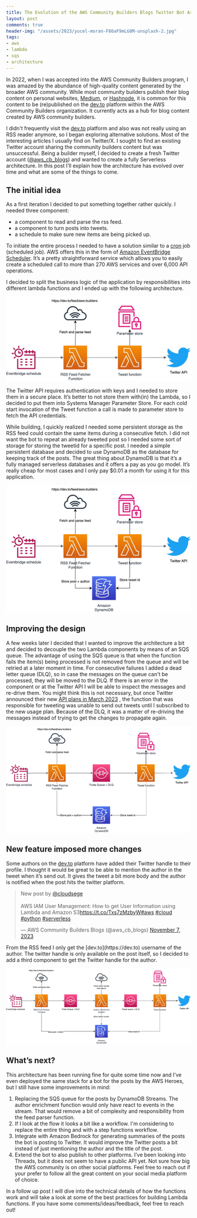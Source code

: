 ```yaml
---
title: The Evolution of the AWS Community Builders Blogs Twitter Bot Architecture
layout: post
comments: true
header-img: "/assets/2023/yucel-moran-F86aF9mLG0M-unsplash-2.jpg"
tags:
- aws
- lambda
- sqs
- architecture
---
```


In 2022, when I was accepted into the AWS Community Builders program, I was amazed by the abundance of high-quality content generated by the broader AWS community. While most community builders publish their blog content on personal websites, [Medium](https://medium.com/), or [Hashnode](https://hashnode.com/), it is common for this content to be (re)published on the [dev.to](http://dev.to/) platform within the AWS Community Builders organization. It currently acts as a hub for blog content created by AWS community builders.

I didn't frequently visit the [dev.to](https://dev.to/) platform and also was not really using an RSS reader anymore, so I began exploring alternative solutions. Most of the interesting articles I usually find on Twitter/X. I sought to find an existing Twitter account sharing the community builders content but was unsuccessful. Being a builder myself, I decided to create a fresh Twitter account ([@aws_cb_blogs](https://twitter.com/aws_cb_blogs)) and wanted to create a fully Serverless architecture. In this post I’ll explain how the architecture has evolved over time and what are some of the things to come.

## The initial idea

As a first iteration I decided to put something together rather quickly. I needed three component:

- a component to read and parse the rss feed.
- a component to turn posts into tweets.
- a schedule to make sure new items are being picked up.

To initiate the entire process I needed to have a solution similar to a [cron](https://en.wikipedia.org/wiki/Cron) job (scheduled job). AWS offers this in the form of [Amazon EventBridge Scheduler](https://aws.amazon.com/blogs/compute/introducing-amazon-eventbridge-scheduler/). It’s a pretty straightforward service which allows you to easily create a scheduled call to more than 270 AWS services and over 6,000 API operations.  

I decided to split the business logic of the application by responsibilities into different lambda functions and I ended up with the following architecture.

![twitter-bot-design-1.jpg](/assets/2023/twitter-bot-design-1.jpg)

The Twitter API requires authentication with keys and I needed to store them in a secure place. It’s better to not store them with(in) the Lambda, so I decided to put them into Systems Manager Parameter Store. For each cold start invocation of the Tweet function a call is made to parameter store to fetch the API credentials.

While building, I quickly realized I needed some persistent storage as the RSS feed could contain the same items during a consecutive fetch. I did not want the bot to repeat an already tweeted post so I needed some sort of storage for storing the tweetid for a specific post. 
I needed a simple persistent database and decided to use DynamoDB as the database for keeping track of the posts. The great thing about DynamoDB is that it’s a fully managed serverless databases and it offers a pay as you go model. It’s really cheap for most cases and I only pay $0.01 a month for using it for this application.

![twitter-bot-design-1a.jpg](/assets/2023/twitter-bot-design-1a.jpg)

## Improving the design

A few weeks later I decided that I wanted to improve the architecture a bit and decided to decouple the two Lambda components by means of an SQS queue. The advantage of using the SQS queue is that when the function fails the  item(s) being processed is not removed from the queue and will be retried at a later moment in time. For consecutive failures I added a dead letter queue (DLQ), so in case the messages on the queue can't be processed, they will be moved to the DLQ. If there is an error in the component or at the Twitter API I will be able to inspect the messages and re-drive them. You might think this is not necessary, but once Twitter announced their new [API plans in March 2023](https://www.theverge.com/2023/3/30/23662832/twitter-api-tiers-free-bot-novelty-accounts-basic-enterprice-monthly-price) , the function that was responsible for tweeting was unable to send out tweets until I subscribed to the new usage plan. Because of the DLQ, it was a matter of re-driving the messages instead of trying to get the changes to propagate again.  

![twitter-bot-design-2.jpg](/assets/2023/twitter-bot-design-2.jpg)

## New feature imposed more changes

Some authors on the [dev.to](http://dev.to) platform have added their Twitter handle to their profile. I thought it would be great to be able to mention the author in the tweet when it’s send out. It gives the tweet a bit more body and the author is notified when the post hits the twitter platform.

<blockquote class="twitter-tweet"><p lang="en" dir="ltr">New post by <a href="https://twitter.com/cloudsege?ref_src=twsrc%5Etfw">@cloudsege</a><br><br>AWS IAM User Management: How to get User Information using Lambda and Amazon S3<a href="https://t.co/Txs7zMzbyW">https://t.co/Txs7zMzbyW</a><a href="https://twitter.com/hashtag/aws?src=hash&amp;ref_src=twsrc%5Etfw">#aws</a> <a href="https://twitter.com/hashtag/cloud?src=hash&amp;ref_src=twsrc%5Etfw">#cloud</a> <a href="https://twitter.com/hashtag/python?src=hash&amp;ref_src=twsrc%5Etfw">#python</a> <a href="https://twitter.com/hashtag/serverless?src=hash&amp;ref_src=twsrc%5Etfw">#serverless</a></p>&mdash; AWS Community Builders Blogs (@aws_cb_blogs) <a href="https://twitter.com/aws_cb_blogs/status/1722026265899675997?ref_src=twsrc%5Etfw">November 7, 2023</a></blockquote> <script async src="https://platform.twitter.com/widgets.js" charset="utf-8"></script>
From the RSS feed I only get the [dev.to](https://dev.to) username of the author. The twitter handle is only available on the post itself, so I decided to add a third component to get the Twitter handle for the author.  

![twitter-bot-design-3.jpg](/assets/2023/twitter-bot-design-3.jpg)

## What’s next?

This architecture has been running fine for quite some time now and I’ve even deployed the same stack for a bot for the posts by the AWS Heroes, but I still have some improvements in mind:

1. Replacing the SQS queue for the posts by DynamoDB Streams. The author enrichment function would only have react to events in the stream. That would remove a bit of complexity and responsibility from the feed parser function.
2. If I look at the flow it looks a bit like a workflow. I'm considering to replace the entire thing and with a step functions workflow.
3. Integrate with Amazon Bedrock for generating summaries of the posts the bot is posting to Twitter. It would improve the Twitter posts a bit instead of just mentioning the author and the title of the post. 
4. Extend the bot to also publish to other platforms. I’ve been looking into Threads, but it does not seem to have a public API yet. Not sure how big the AWS community is on other social platforms. Feel free to reach out if your prefer to follow all the great content on your social media platform of choice.

In a follow up post I will dive into the technical details of how the functions work and will take a look at some of the best practices for building Lambda functions. If you have some comments/ideas/feedback, feel free to reach out!
